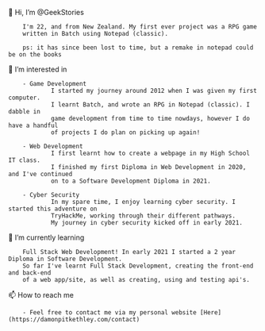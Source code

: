 👋 Hi, I’m @GeekStories

        I'm 22, and from New Zealand. My first ever project was a RPG game 
        written in Batch using Notepad (classic). 
        
        ps: it has since been lost to time, but a remake in notepad could be on the books
        
👀 I’m interested in 

        - Game Development
                I started my journey around 2012 when I was given my first computer. 
                I learnt Batch, and wrote an RPG in Notepad (classic). I dabble in 
                game development from time to time nowdays, however I do have a handful
                of projects I do plan on picking up again!
        
        - Web Development
                I first learnt how to create a webpage in my High School IT class.
                I finished my first Diploma in Web Development in 2020, and I've continued 
                on to a Software Development Diploma in 2021.
                
        - Cyber Security
                In my spare time, I enjoy learning cyber security. I started this adventure on
                TryHackMe, working through their different pathways. 
                My journey in cyber security kicked off in early 2021.
        
🌱 I’m currently learning

        Full Stack Web Development! In early 2021 I started a 2 year Diploma in Software Development. 
        So far I've learnt Full Stack Development, creating the front-end and back-end
        of a web app/site, as well as creating, using and testing api's.    
        
📫 How to reach me 
        
        - Feel free to contact me via my personal website [Here](https://damonpitkethley.com/contact)
